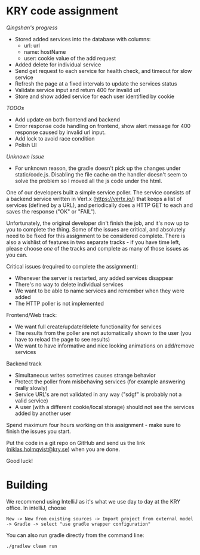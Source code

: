 # KRY code assignment

*Qingshan's progress*

- Stored added services into the database with columns:
   - url: url
   - name: hostName
   - user: cookie value of the add request
- Added delete for individual service
- Send get request to each service for health check, and timeout for slow service
- Refresh the page at a fixed intervals to update the services status
- Validate service input and return 400 for invalid url
- Store and show added service for each user identified by cookie 

*TODOs*
- Add update on both frontend and backend
- Error response code handling on frontend, show alert message for 400 response caused by invalid url input.
- Add lock to avoid race condition
- Polish UI

*Unknown Issue*
- For unknown reason, the gradle doesn't pick up the changes under static/code.js. Disabling the file cache on the handler doesn't seem to solve the problem so I moved all the js code under the html.

One of our developers built a simple service poller.
The service consists of a backend service written in Vert.x (https://vertx.io/) that keeps a list of services (defined by a URL), and periodically does a HTTP GET to each and saves the response ("OK" or "FAIL").

Unfortunately, the original developer din't finish the job, and it's now up to you to complete the thing.
Some of the issues are critical, and absolutely need to be fixed for this assignment to be considered complete.
There is also a wishlist of features in two separate tracks - if you have time left, please choose *one* of the tracks and complete as many of those issues as you can.

Critical issues (required to complete the assignment):

- Whenever the server is restarted, any added services disappear
- There's no way to delete individual services
- We want to be able to name services and remember when they were added
- The HTTP poller is not implemented

Frontend/Web track:
- We want full create/update/delete functionality for services
- The results from the poller are not automatically shown to the user (you have to reload the page to see results)
- We want to have informative and nice looking animations on add/remove services

Backend track
- Simultaneous writes sometimes causes strange behavior
- Protect the poller from misbehaving services (for example answering really slowly)
- Service URL's are not validated in any way ("sdgf" is probably not a valid service)
- A user (with a different cookie/local storage) should not see the services added by another user

Spend maximum four hours working on this assignment - make sure to finish the issues you start.

Put the code in a git repo on GitHub and send us the link (niklas.holmqvist@kry.se) when you are done.

Good luck!

# Building
We recommend using IntelliJ as it's what we use day to day at the KRY office.
In intelliJ, choose
```
New -> New from existing sources -> Import project from external model -> Gradle -> select "use gradle wrapper configuration"
```

You can also run gradle directly from the command line:
```
./gradlew clean run
```
